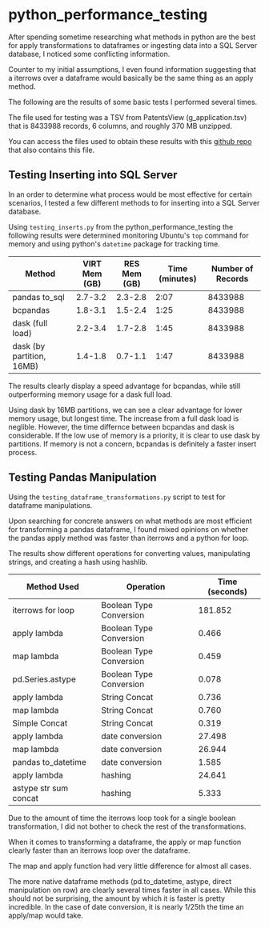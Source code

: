 # python_performance_testing

After spending sometime researching what methods in python are the best for apply transformations to dataframes or ingesting data into a SQL Server database, I noticed some conflicting information. 

Counter to my initial assumptions, I even found information suggesting that a iterrows over a dataframe would basically be the same thing as an apply method. 

The following are the results of some basic tests I performed several times. 

The file used for testing was a TSV from PatentsView (g_application.tsv) that is 8433988 records, 6 columns, and roughly 370 MB unzipped.

You can access the files used to obtain these results with this [github repo](https://github.com/jacobshaw42/python_performance_testing) that also contains this file.

## Testing Inserting into SQL Server

In an order to determine what process would be most effective for certain scenarios, I tested a few different methods to for inserting into a SQL Server database.

Using `testing_inserts.py` from the python_performance_testing the following results were determined monitoring Ubuntu's `top` command for memory and using python's `datetime` package for tracking time.

|          Method           | VIRT Mem (GB) | RES Mem (GB) | Time (minutes) | Number of Records |
|---------------------------|---------------|--------------|----------------|-------------------|
| pandas to_sql             | 2.7-3.2       | 2.3-2.8      | 2:07           | 8433988           |
| bcpandas                  | 1.8-3.1       | 1.5-2.4      | 1:25           | 8433988           |
| dask (full load)          | 2.2-3.4       | 1.7-2.8      | 1:45           | 8433988           |
| dask (by partition, 16MB) | 1.4-1.8       | 0.7-1.1      | 1:47           | 8433988           |

The results clearly display a speed advantage for bcpandas, while still outperforming memory usage for a dask full load.

Using dask by 16MB partitions, we can see a clear advantage for lower memory usage, but longest time. The increase from a full dask load is neglible. However, the time differnce between bcpandas and dask is considerable. If the low use of memory is a priority, it is clear to use dask by partitions. If memory is not a concern, bcpandas is definitely a faster insert process.

## Testing Pandas Manipulation

Using the `testing_dataframe_transformations.py` script to test for dataframe manipulations.

Upon searching for concrete answers on what methods are most efficient for transforming a pandas dataframe, I found mixed opinions on whether the pandas apply method was faster than iterrows and a python for loop.

The results show different operations for converting values, manipulating strings, and creating a hash using hashlib.

| Method Used           | Operation               | Time (seconds) |
|-----------------------|-------------------------|----------------|
| iterrows for loop     | Boolean Type Conversion | 181.852        |
| apply lambda          | Boolean Type Conversion |   0.466        |
| map lambda            | Boolean Type Conversion |   0.459        |
| pd.Series.astype      | Boolean Type Conversion |   0.078        |
| apply lambda          | String Concat           |   0.736        |
| map lambda            | String Concat           |   0.760        |
| Simple Concat         | String Concat           |   0.319        |
| apply lambda          | date conversion         |  27.498        |
| map lambda            | date conversion         |  26.944        |
| pandas to_datetime    | date conversion         |   1.585        |
| apply lambda          | hashing                 |  24.641        |
| astype str sum concat | hashing                 |   5.333        |

Due to the amount of time the iterrows loop took for a single boolean transformation, I did not bother to check the rest of the transformations.

When it comes to transforming a dataframe, the apply or map function clearly faster than an iterrows loop over the dataframe. 

The map and apply function had very little difference for almost all cases. 

The more native dataframe methods (pd.to_datetime, astype, direct manipulation on row) are clearly several times faster in all cases. While this should not be surprising, the amount by which it is faster is pretty incredible. In the case of date conversion, it is nearly 1/25th the time an apply/map would take. 

